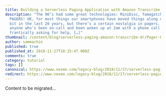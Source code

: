 ```yaml
---
title: Building a Serverless Paging Application with Amazon Transcribe
description: "The 90’s had some great technologies: MiniDisc, Tamagotchi, and
  PAGERS! OK, for most things our smartphones have moved things along quite a
  bit in the last 20 years, but there’s a certain nostalgia in pagers. And as
  anyone who’s been on-call and been woken up at 2am with a phone call
  frantically asking for help, […]"
thumbnail: /content/blog/serverless-paging-amazon-transcribe-dr/Pager-Hack-the-Planet.png
author: sammachin
published: true
published_at: 2018-11-27T18:15:47.000Z
comments: true
category: tutorial
tags: []
canonical: https://www.nexmo.com/legacy-blog/2018/11/27/serverless-paging-amazon-transcribe-dr
redirect: https://www.nexmo.com/legacy-blog/2018/11/27/serverless-paging-amazon-transcribe-dr
---
```


Content to be migrated...
